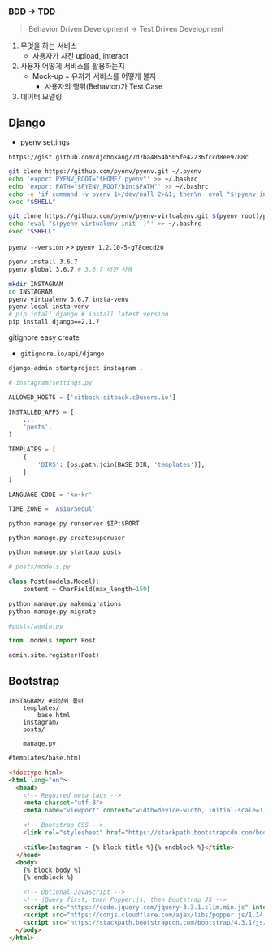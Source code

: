 ### BDD &rarr; TDD

> Behavior Driven Development &rarr; Test Driven Development

1. 무엇을 하는 서비스
   - 사용자가 사진 upload, interact
2. 사용자 어떻게 서비스를 활용하는지
   - Mock-up = 유저가 서비스를 어떻게 볼지
     - 사용자의 행위(Behavior)가 Test Case
3. 데이터 모델링



## Django

* pyenv settings

`https://gist.github.com/djohnkang/7d7ba4854b505fe42236fccd8ee9788c`

```bash
git clone https://github.com/pyenv/pyenv.git ~/.pyenv
echo 'export PYENV_ROOT="$HOME/.pyenv"' >> ~/.bashrc
echo 'export PATH="$PYENV_ROOT/bin:$PATH"' >> ~/.bashrc
echo -e 'if command -v pyenv 1>/dev/null 2>&1; then\n  eval "$(pyenv init -)"\nfi' >> ~/.bashrc
exec "$SHELL"

git clone https://github.com/pyenv/pyenv-virtualenv.git $(pyenv root)/plugins/pyenv-virtualenv
echo 'eval "$(pyenv virtualenv-init -)"' >> ~/.bashrc
exec "$SHELL"
```

`pyenv --version` >> `pyenv 1.2.10-5-g78cecd20`

```bash
pyenv install 3.6.7
pyenv global 3.6.7 # 3.6.7 버젼 사용
```

```bash
mkdir INSTAGRAM
cd INSTAGRAM
pyenv virtualenv 3.6.7 insta-venv
pyenv local insta-venv
# pip intall django # install latest version
pip install django==2.1.7
```

gitignore easy create

- `gitignore.io/api/django`



```bash
django-admin startproject instagram .
```

```python
# instagram/settings.py

ALLOWED_HOSTS = ['sitback-sitback.c9users.io']

INSTALLED_APPS = [
    ...
    'posts',
]

TEMPLATES = [
    {
        'DIRS': [os.path.join(BASE_DIR, 'templates')],
    }
]

LANGUAGE_CODE = 'ko-kr'

TIME_ZONE = 'Asia/Seoul'
```

`python manage.py runserver $IP:$PORT`

`python manage.py createsuperuser`



```bash
python manage.py startapp posts
```

```python
# posts/models.py

class Post(models.Model):
    content = CharField(max_length=150)
```

```bash
python manage.py makemigrations
python manage.py migrate
```



```python
#posts/admin.py

from .models import Post

admin.site.register(Post)
```





## Bootstrap

```
INSTAGRAM/ #최상위 폴더
	templates/
		base.html
	instagram/
	posts/
	...
	manage.py
```

```html
#templates/base.html

<!doctype html>
<html lang="en">
  <head>
    <!-- Required meta tags -->
    <meta charset="utf-8">
    <meta name="viewport" content="width=device-width, initial-scale=1, shrink-to-fit=no">

    <!-- Bootstrap CSS -->
    <link rel="stylesheet" href="https://stackpath.bootstrapcdn.com/bootstrap/4.3.1/css/bootstrap.min.css" integrity="sha384-ggOyR0iXCbMQv3Xipma34MD+dH/1fQ784/j6cY/iJTQUOhcWr7x9JvoRxT2MZw1T" crossorigin="anonymous">

    <title>Instagram - {% block title %}{% endblock %}</title>
  </head>
  <body>
    {% block body %}
    {% endblock %}

    <!-- Optional JavaScript -->
    <!-- jQuery first, then Popper.js, then Bootstrap JS -->
    <script src="https://code.jquery.com/jquery-3.3.1.slim.min.js" integrity="sha384-q8i/X+965DzO0rT7abK41JStQIAqVgRVzpbzo5smXKp4YfRvH+8abtTE1Pi6jizo" crossorigin="anonymous"></script>
    <script src="https://cdnjs.cloudflare.com/ajax/libs/popper.js/1.14.7/umd/popper.min.js" integrity="sha384-UO2eT0CpHqdSJQ6hJty5KVphtPhzWj9WO1clHTMGa3JDZwrnQq4sF86dIHNDz0W1" crossorigin="anonymous"></script>
    <script src="https://stackpath.bootstrapcdn.com/bootstrap/4.3.1/js/bootstrap.min.js" integrity="sha384-JjSmVgyd0p3pXB1rRibZUAYoIIy6OrQ6VrjIEaFf/nJGzIxFDsf4x0xIM+B07jRM" crossorigin="anonymous"></script>
  </body>
</html>
```

